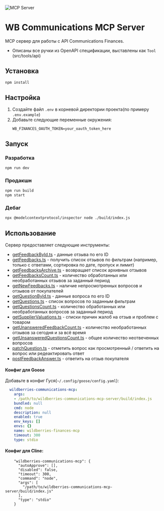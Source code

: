 <img src="https://badge.mcpx.dev?type=server" title="MCP Server"/>

# WB Communications MCP Server

MCP сервер для работы с API Communications Finances.
- Описаны все ручки из OpenAPI спецификации, выставлены как `Tool` (src/tools/api)

## Установка

```bash
npm install
```

## Настройка

1. Создайте файл `.env` в корневой директории проекта(по примеру `.env.example`)
2. Добавьте следующие переменные окружения:
   ```
   WB_FINANCES_OAUTH_TOKEN=your_oauth_token_here
   ```

## Запуск

### Разработка
```bash
npm run dev
```

### Продакшн
```bash
npm run build
npm start
```

### Дебаг
```bash
npx @modelcontextprotocol/inspector node ./build/index.js
```

## Использование

Сервер предоставляет следующие инструменты:

- [getFeedbackById.ts](src/tools/api/getFeedbackById.ts) - данные отзыва по его ID
- [getFeedbacks.ts](src/tools/api/getFeedbacks.ts) - получить список отзывов по фильтрам (например, только с ответами,
  сортировка по дате, пропуск и лимит)
- [getFeedbacksArchive.ts](src/tools/api/getFeedbacksArchive.ts) - возвращает список архивных отзывов
- [getFeedbacksCount.ts](src/tools/api/getFeedbacksCount.ts) - количество обработанных или необработанных отзывов за 
  заданный период
- [getNewFeedbacks.ts](src/tools/api/getNewFeedbacks.ts) - наличие непросмотренных вопросов и отзывов от покупателей
- [getQuestionById.ts](src/tools/api/getQuestionById.ts) - данные вопроса по его ID
- [getQuestions.ts](src/tools/api/getQuestions.ts) - список вопросов по заданным фильтрам
- [getQuestionsCount.ts](src/tools/api/getQuestionsCount.ts) - количество обработанных или необработанных вопросов за 
  заданный период
- [getSupplierValuations.ts](src/tools/api/getSupplierValuations.ts) - списки причин жалоб на отзыв и проблем с товаром
- [getUnansweredFeedbackCount.ts](src/tools/api/getUnansweredFeedbackCount.ts) - количество необработанных отзывов за 
  сегодня и за всё время
- [getUnsansweredQuestionsCount.ts](src/tools/api/getUnsansweredQuestionsCount.ts) - общее количество неотвеченных 
  вопросов
- [patchQuestion.ts](src/tools/api/patchQuestion.ts) - отметить вопрос как просмотренный / ответить на вопрос или 
редеактировать ответ
- [postFeedbackAnswer.ts](src/tools/api/postFeedbackAnswer.ts) - ответить на отзыв покупателя

#### Конфиг для Goose

Добавьте в конфиг Гуся(`~/.config/goose/config.yaml`):
```yaml
  wildberries-communications-mcp:
    args:
    - /path/to/wildberries-communications-mcp-server/build/index.js
    bundled: null
    cmd: node
    description: null
    enabled: true
    env_keys: []
    envs: {}
    name: wildberries-finances-mcp
    timeout: 300
    type: stdio
```

#### Конфиг для Cline:

```
    "wildberries-communications-mcp": {
      "autoApprove": [],
      "disabled": false,
      "timeout": 300,
      "command": "node",
      "args": [
        "/path/to/wildberries-communications-mcp-server/build/index.js"
      ],
      "type": "stdio"
    }
```
